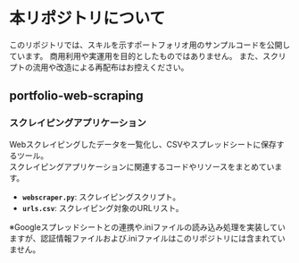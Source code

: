 # 本リポジトリについて
このリポジトリでは、スキルを示すポートフォリオ用のサンプルコードを公開しています。
商用利用や実運用を目的としたものではありません。
また、スクリプトの流用や改造による再配布はお控えください。

## portfolio-web-scraping

### スクレイピングアプリケーション

Webスクレイピングしたデータを一覧化し、CSVやスプレッドシートに保存するツール。  
スクレイピングアプリケーションに関連するコードやリソースをまとめています。

- **`webscraper.py`**: スクレイピングスクリプト。  
- **`urls.csv`**: スクレイピング対象のURLリスト。

※Googleスプレッドシートとの連携や.iniファイルの読み込み処理を実装していますが、認証情報ファイルおよび.iniファイルはこのリポジトリには含まれていません。
